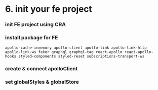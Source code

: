 # 6. init your fe project

### init FE project using CRA

### install package for FE

    apollo-cache-inmemory apollo-client apollo-link apollo-link-http apollo-link-ws faker graphql graphql-tag react-apollo react-apollo-hooks styled-components styled-reset subscriptions-transport-ws

### create & connect apolloClient

### set globalStyles & globalStore
